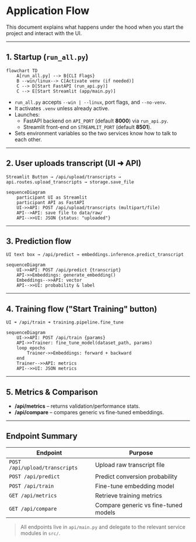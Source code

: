 # Application Flow

This document explains what happens under the hood when you start the project and interact with the UI.

---

## 1. Startup (`run_all.py`)

```mermaid
flowchart TD
    A[run_all.py] --> B{CLI Flags}
    B --win/linux--> C[Activate venv (if needed)]
    C --> D[Start FastAPI (run_api.py)]
    C --> E[Start Streamlit (app/main.py)]
```

* `run_all.py` accepts `--win | --linux`, port flags, and `--no-venv`.
* It activates `.venv` unless already active.
* Launches:
  * FastAPI backend on `API_PORT` (default **8000**) via `run_api.py`.
  * Streamlit front-end on `STREAMLIT_PORT` (default **8501**).
* Sets environment variables so the two services know how to talk to each other.

---

## 2. User uploads transcript (UI ➜ API)

```
Streamlit Button → /api/upload/transcripts → api.routes.upload_transcripts → storage.save_file
```

```mermaid
sequenceDiagram
    participant UI as Streamlit
    participant API as FastAPI
    UI->>API: POST /api/upload/transcripts (multipart/file)
    API-->API: save file to data/raw/
    API-->>UI: JSON {status: "uploaded"}
```

---

## 3. Prediction flow

```
UI text box → /api/predict → embeddings.inference.predict_transcript
```

```mermaid
sequenceDiagram
    UI->>API: POST /api/predict {transcript}
    API->>Embeddings: generate_embedding()
    Embeddings-->>API: vector
    API-->>UI: probability & label
```

---

## 4. Training flow ("Start Training" button)

```
UI ➜ /api/train ➜ training.pipeline.fine_tune
```

```mermaid
sequenceDiagram
    UI->>API: POST /api/train {params}
    API->>Trainer: fine_tune_model(dataset_path, params)
    loop epochs
        Trainer->>Embeddings: forward + backward
    end
    Trainer-->>API: metrics
    API-->>UI: JSON metrics
```

---

## 5. Metrics & Comparison

* **/api/metrics** – returns validation/performance stats.
* **/api/compare** – compares generic vs fine-tuned embeddings.

---

## Endpoint Summary

| Endpoint | Purpose |
|----------|---------|
| `POST /api/upload/transcripts` | Upload raw transcript file |
| `POST /api/predict` | Predict conversion probability |
| `POST /api/train` | Fine-tune embedding model |
| `GET /api/metrics` | Retrieve training metrics |
| `GET /api/compare` | Compare generic vs fine-tuned models |

> All endpoints live in `api/main.py` and delegate to the relevant service modules in `src/`.
